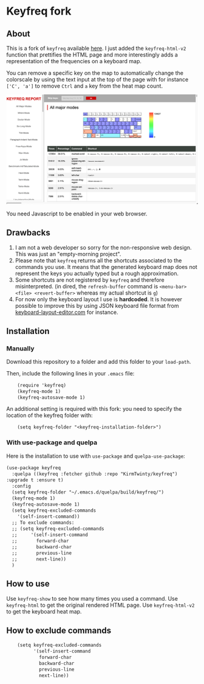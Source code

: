# Keyfreq fork

## About

This is a fork of `keyfreq` available [here](https://github.com/dacap/keyfreq).
I just added the `keyfreq-html-v2` function that prettifies
the HTML page and more interestingly adds a representation of
the frequencies on a keyboard map.

You can remove a specific key on the map to automatically change the colorscale
by using the text input at the top of the page with for instance `['C', 'a']` to
remove `Ctrl` and `a` key from the heat map count.

![Screenshot](./assets/keyfreq-html-v2.png
"Screenshot of the new rendered page")

You need Javascript to be enabled in your web browser.

## Drawbacks

1. I am not a web developer so sorry for the non-responsive web design.
   This was just an "empty-morning project".
1. Please note that `keyfreq` returns all the shortcuts associated to
   the commands you use. It means that the generated keyboard map does
   not represent the keys you actually typed but a rough approximation.
1. Some shortcuts are not registered by `keyfreq` and therefore misinterpreted.
   (in dired, the `refresh-buffer` command is `<menu-bar> <file> <revert-buffer>`
   whereas my actual shortcut is `g`)
1. For now only the keyboard layout I use is **hardcoded**.
   It is however possible to improve this by using JSON keyboard file format
   from [keyboard-layout-editor.com](http://www.keyboard-layout-editor.com/)
   for instance.

## Installation

### Manually

Download this repository to a folder and add this folder
to your `load-path`.

Then, include the following lines in your `.emacs` file:

``` elisp
    (require 'keyfreq)
    (keyfreq-mode 1)
    (keyfreq-autosave-mode 1)
```

An additional setting is required with this fork:
you need to specify the location of the keyfreq folder with:

``` elisp
	(setq keyfreq-folder "<keyfreq-installation-folder>")
```

### With use-package and quelpa

Here is the installation to use with `use-package` and `quelpa-use-package`:

``` elisp
(use-package keyfreq
  :quelpa ((keyfreq :fetcher github :repo "KirmTwinty/keyfreq") :upgrade t :ensure t)
  :config
  (setq keyfreq-folder "~/.emacs.d/quelpa/build/keyfreq/")
  (keyfreq-mode 1)
  (keyfreq-autosave-mode 1)
  (setq keyfreq-excluded-commands
	'(self-insert-command))
  ;; To exclude commands:
  ;; (setq keyfreq-excluded-commands
  ;;     '(self-insert-command
  ;;       forward-char
  ;;       backward-char
  ;;       previous-line
  ;;       next-line))
  )
```

## How to use

Use `keyfreq-show` to see how many times you used a command.
Use `keyfreq-html` to get the original rendered HTML page.
Use `keyfreq-html-v2` to get the keyboard heat map.

## How to exclude commands

``` elisp
    (setq keyfreq-excluded-commands
          '(self-insert-command
            forward-char
            backward-char
            previous-line
            next-line))
```
